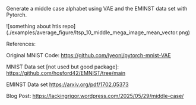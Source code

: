 Generate a middle case alphabet using VAE and the EMINST data set with Pytorch.


![something about htis repo] (./examples/average_figure/ltsp_10_middle_mega_image_mean_vector.png)



References:

Original MNIST Code: https://github.com/lyeoni/pytorch-mnist-VAE

MNIST Data set [not used but good package]: https://github.com/hosford42/EMNIST/tree/main

EMINST Data set https://arxiv.org/pdf/1702.05373

Blog Post: https://lackingrigor.wordpress.com/2025/05/29/middle-case/

